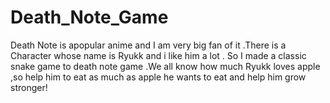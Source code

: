 # Death_Note_Game
Death Note is apopular anime and I am very big fan of it .There is a Character whose name is Ryukk and i like him a lot . So I made a classic snake game to death note game .We all know how much Ryukk loves apple ,so help him to eat as much as apple he wants to eat and help him grow stronger!
